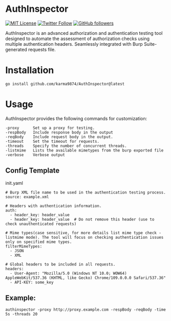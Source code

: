 # AuthInspector

[![MIT License](https://img.shields.io/badge/license-MIT-blue.svg)](https://opensource.org/licenses/MIT) 
[![Twitter Follow](https://img.shields.io/twitter/follow/karma9874?label=Follow&style=social)](https://twitter.com/karma9874)
[![GitHub followers](https://img.shields.io/github/followers/karma9874?label=Follow&style=social)](https://github.com/karma9874)

AuthInspector is an advanced authorization and authentication testing tool designed to automate the assessment of authorization checks using multiple authentication headers. Seamlessly integrated with Burp Suite-generated requests file.

# Installation
`go install github.com/karma9874/AuthInspector@latest`

# Usage
AuthInspector provides the following commands for customization:
```
-proxy		Set up a proxy for testing.
-respBody	Include response body in the output
-reqBody	Include request body in the output.
-timeout	Set the timeout for requests.
-threads	Specify the number of concurrent threads.
-listmime 	Lists the available mimetypes from the burp exported file
-verbose	Verbose output
```

## Config Template
init.yaml
```
# Burp XML file name to be used in the authentication testing process.
source: example.xml

# Headers with authentication information.
auth:
  - header_key: header_value
  - header_key: header_value  # Do not remove this header (use to check unauthenticated requests)

# Mime types(case sensitive, for more details list mime type check -listmime mode). The tool will focus on checking authentication issues only on specified mime types.
filterMimeTypes:
  - JSON
  - XML

# Global headers to be included in all requests.
headers:
  - User-Agent: "Mozilla/5.0 (Windows NT 10.0; WOW64) AppleWebKit/537.36 (KHTML, like Gecko) Chrome/109.0.0.0 Safari/537.36"
  - API-KEY: some_key
```

## Example:
`authinspector -proxy http://proxy.example.com -respBody -reqBody -time 5s -threads 20`

